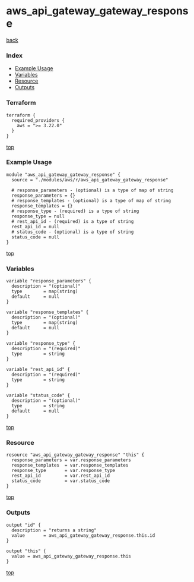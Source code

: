 # aws_api_gateway_gateway_response
[back](../aws.md)
### Index
- [Example Usage](#example-usage)
- [Variables](#variables)
- [Resource](#resource)
- [Outputs](#outputs)
### Terraform
```hcl
terraform {
  required_providers {
    aws = ">= 3.22.0"
  }
}
```
[top](#index)
### Example Usage
```hcl
module "aws_api_gateway_gateway_response" {
  source = "./modules/aws/r/aws_api_gateway_gateway_response"

  # response_parameters - (optional) is a type of map of string
  response_parameters = {}
  # response_templates - (optional) is a type of map of string
  response_templates = {}
  # response_type - (required) is a type of string
  response_type = null
  # rest_api_id - (required) is a type of string
  rest_api_id = null
  # status_code - (optional) is a type of string
  status_code = null
}
```
[top](#index)
### Variables
```hcl
variable "response_parameters" {
  description = "(optional)"
  type        = map(string)
  default     = null
}

variable "response_templates" {
  description = "(optional)"
  type        = map(string)
  default     = null
}

variable "response_type" {
  description = "(required)"
  type        = string
}

variable "rest_api_id" {
  description = "(required)"
  type        = string
}

variable "status_code" {
  description = "(optional)"
  type        = string
  default     = null
}
```
[top](#index)

### Resource
```hcl
resource "aws_api_gateway_gateway_response" "this" {
  response_parameters = var.response_parameters
  response_templates  = var.response_templates
  response_type       = var.response_type
  rest_api_id         = var.rest_api_id
  status_code         = var.status_code
}
```
[top](#index)
### Outputs
```hcl
output "id" {
  description = "returns a string"
  value       = aws_api_gateway_gateway_response.this.id
}

output "this" {
  value = aws_api_gateway_gateway_response.this
}
```
[top](#index)
